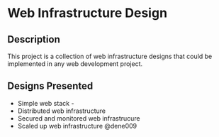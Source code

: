 # Web Infrastructure Design

## Description

This project is a collection of web infrastructure designs that could be implemented in any web development project.

## Designs Presented

+ Simple web stack - 
+ Distributed web infrastructure 
+ Secured and monitored web infrastrucure 
+ Scaled up web infrastructure
@dene009 
